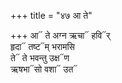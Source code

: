+++
title = "४७ आ ते"

+++
आ᳓ ते अग्न ऋचा᳓ हवि᳓र्  
हृदा᳓ तष्ट᳓म् भरामसि  
ते᳓ ते भवन्तु उक्ष᳓ण  
ऋषभा᳓सो वशा᳓ उत᳓